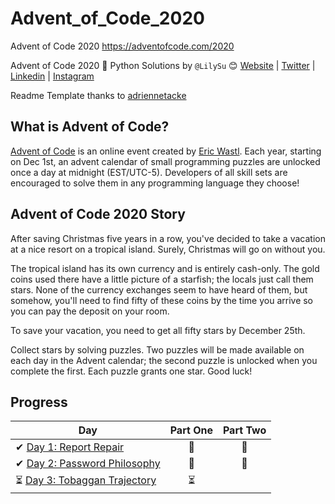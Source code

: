
# Advent_of_Code_2020
Advent of Code 2020 https://adventofcode.com/2020

Advent of Code 2020 🎄 Python Solutions by 
`@LilySu` 😊
[Website](https://lilyxsu.com/)
|
[Twitter](https://twitter.com/printing_3d)
|
[Linkedin](https://www.linkedin.com/in/lilyxsu/)
|
[Instagram](https://www.instagram.com/lilyxsu/)

Readme Template thanks to [adriennetacke](https://github.com/adriennetacke/advent-of-code-2020)

## What is Advent of Code?
[Advent of Code](http://adventofcode.com) is an online event created by [Eric Wastl](https://twitter.com/ericwastl). Each year, starting on Dec 1st, an advent calendar of small programming puzzles are unlocked once a day at midnight (EST/UTC-5). Developers of all skill sets are encouraged to solve them in any programming language they choose!

## Advent of Code 2020 Story
After saving Christmas five years in a row, you've decided to take a vacation at a nice resort on a tropical island. Surely, Christmas will go on without you.

The tropical island has its own currency and is entirely cash-only. The gold coins used there have a little picture of a starfish; the locals just call them stars. None of the currency exchanges seem to have heard of them, but somehow, you'll need to find fifty of these coins by the time you arrive so you can pay the deposit on your room.

To save your vacation, you need to get all fifty stars by December 25th.

Collect stars by solving puzzles. Two puzzles will be made available on each day in the Advent calendar; the second puzzle is unlocked when you complete the first. Each puzzle grants one star. Good luck!

## Progress

| Day  | Part One | Part Two | 
|---|:---:|:---:|
| ✔ [Day 1: Report Repair](https://github.com/LilySu/Advent_of_Code_2020/tree/main/day-01)| 🌟 | 🌟 |
| ✔ [Day 2: Password Philosophy](https://github.com/LilySu/Advent_of_Code_2020/tree/main/day-02)| 🌟 | 🌟 |
| ⏳ [Day 3: Tobaggan Trajectory](https://github.com/LilySu/Advent_of_Code_2020/tree/main/day-03)| ⏳ |  |


